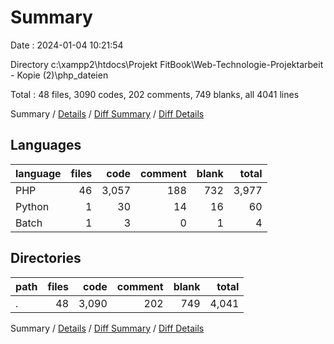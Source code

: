# Summary

Date : 2024-01-04 10:21:54

Directory c:\\xampp2\\htdocs\\Projekt FitBook\\Web-Technologie-Projektarbeit - Kopie (2)\\php_dateien

Total : 48 files,  3090 codes, 202 comments, 749 blanks, all 4041 lines

Summary / [Details](details.md) / [Diff Summary](diff.md) / [Diff Details](diff-details.md)

## Languages
| language | files | code | comment | blank | total |
| :--- | ---: | ---: | ---: | ---: | ---: |
| PHP | 46 | 3,057 | 188 | 732 | 3,977 |
| Python | 1 | 30 | 14 | 16 | 60 |
| Batch | 1 | 3 | 0 | 1 | 4 |

## Directories
| path | files | code | comment | blank | total |
| :--- | ---: | ---: | ---: | ---: | ---: |
| . | 48 | 3,090 | 202 | 749 | 4,041 |

Summary / [Details](details.md) / [Diff Summary](diff.md) / [Diff Details](diff-details.md)